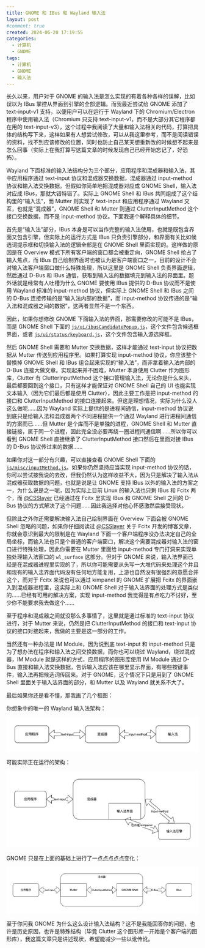 ```yaml
---
title: GNOME 和 IBus 和 Wayland 输入法
layout: post
#comment: true
created: 2024-06-20 17:19:55
categories:
  - 计算机
  - GNOME
tags:
  - 计算机
  - GNOME
  - 输入法
---
```

长久以来，用户对于 GNOME 的输入法是怎么实现的有着各种各样的误解，比如误以为 IBus 掌控从界面到引擎的全部逻辑。而我最近尝试给 GNOME 添加了 text-input-v1 支持，以便用户可以在运行于 Wayland 下的 Chromium/Electron 程序中使用输入法（Chromium 只支持 text-input-v1，而不是大部分其它程序都在用的 text-input-v3），这个过程中我阅读了大量和输入法相关的代码，打算把具体的结构写下来，这样如果有人想尝试修改，可以从我这里参考，而不是阅读错误的资料，找不到应该修改的位置，同时也防止自己某天想重新改的时候想不起来是怎么回事（实际上在我打算写这篇文章的时候发现自己已经开始忘记了，好恐怖）。

Wayland 下面标准的输入法结构分为三个部分，应用程序和混成器和输入法，其中应用程序通过 text-input 协议和混成器交换数据，混成器通过 input-method 协议和输入法交换数据。但假如你简单地把混成器对应成 GNOME Shell，输入法对应成 IBus，那就大错特错了。实际上 GNOME Shell 和 IBus 共同组成了这个结构里的“输入法”，而 Mutter 则实现了 text-input 和应用程序通过 Wayland 交互，也就是“混成器”，GNOME Shell 和 Mutter 则通过 ClutterInputMethod 这个接口交换数据，而不是 input-method 协议。下面我逐个解释具体的细节。

首先是“输入法”部分，IBus 本身是可以当作完整的输入法使用，也就是既包含界面又包含引擎，但实际上的运行方式是 IBus 只负责引擎部分，和界面有关比如候选词提示框和切换输入法的逻辑全部是在 GNOME Shell 里面实现的。这样做的原因是在 Overview 模式下所有客户端的窗口都会被重定向，GNOME Shell 抢占了输入焦点，而 IBus 自己绘制界面时也被认为是客户端窗口之一，目前的设计不会对输入法客户端窗口做什么特殊处理，所以这里是 GNOME Shell 负责界面逻辑，然后通过 D-Bus 和 IBus 通信，获取到输入法的数据填充到输入法的界面里。题外话就是经常有人吐槽为什么 GNOME 要使用 IBus 提供的 D-Bus 协议而不是使用 Wayland 标准的 input-method 协议，但实际上 GNOME Shell 和 IBus 之间的 D-Bus 连接传输的是“输入法内部的数据”，而 input-method 协议传递的是“输入法和混成器之间的数据”，这两者显然不是一个东西。

因此，如果你想修改 GNOME 下面输入法的界面，那需要修改的可能不是 IBus，而是 GNOME Shell 下面的 [`js/ui/ibusCandidatePopup.js`](https://gitlab.gnome.org/GNOME/gnome-shell/-/blob/main/js/ui/ibusCandidatePopup.js)，这个文件包含候选框界面，或者 [`js/ui/status/keyboard.js`](https://gitlab.gnome.org/GNOME/gnome-shell/-/blob/main/js/ui/status/keyboard.js)，这个文件包含输入源选择框。

然后 GNOME Shell 需要和 Mutter 交换数据，这样才能通过 text-input 协议把数据从 Mutter 传送到应用程序里。如果打算实现 input-method 协议，你应该整个替换掉 GNOME Shell 和 IBus 组合起来实现的“输入法”，而非拿着输入法内部的 D-Bus 连接大做文章。实现起来并不困难，Mutter 本身使用 Clutter 作为图形库，Clutter 有 ClutterInputMethod 这个接口管理输入法，无论你是什么来头，最后都要回到这个接口，只有这样才能保证对 GNOME Shell 自己的 UI 也能实现文本输入（因为它们最后都是使用 Clutter），因此主要工作是把 input-method 的接口和 ClutterInputMethod 的接口连接起来。但这是理想情况，实际为什么没人这么做呢……因为 Wayland 实际上提供的是进程间通信，input-method 协议说到底只是给输入法和混成器两个不同进程提供一个通过 Wayland 进行进程间通信的方案而已……但 Mutter 是个库而不是单独的进程，GNOME Shell 和 Mutter 直接链接，属于同一个进程，因此完全没必要再绕一圈进程间通信啊……所以你可以看到 GNOME Shell 直接继承了 ClutterInputMethod 接口然后在里面对接 IBus 的 D-Bus 协议传过来的数据……

如果你对这一部分有兴趣，可以直接查看 GNOME Shell 下面的 [`js/misc/inputMethod.js`](https://gitlab.gnome.org/GNOME/gnome-shell/-/blob/main/js/misc/inputMethod.js)。如果你仍然坚持应当实现 input-method 协议的话，你可以尝试按我说的去改，但我仍然认为这样收益不大，因为只是解决了输入法从混成器获取数据的问题，也就是说是让 GNOME 支持 IBus 以外的输入法的方案之一，为什么说是之一呢，因为实际上目前 Linux 的输入法也只剩 IBus 和 Fcitx 两个，而 [@CSSlayer][@CSSlayer] 已经通过在 Fcitx 里实现 IBus 和 GNOME Shell 之间的 D-Bus 协议的方式解决了这个问题……因此我选择对他心怀感激然后接受现状。

但除此之外你还需要解决输入法自己绘制界面在 Overview 下面会被 GNOME Shell 忽略的问题，如果你仔细阅读过 [@CSSlayer][@CSSlayer] 关于 Fcitx 开发的博客文章，你就会意识到最大的限制是在 Wayland 下面一个客户端程序没办法决定自己的全局坐标，而输入法也只是个普通的客户端窗口，解决这个需要混成器对输入法的窗口进行特殊处理，因此你需要在 Mutter 里面给 input-method 专门打洞来实现单独处理输入法窗口的 `wl_surface` 这部分。但对于 GNOME 来说，输入法界面已经是在混成器进程里实现的了，所以你可能需要从头写一大堆代码来处理这个并且和现有的输入法界面代码没有任何地方能复用，上游也自然没有很强烈的意愿合并这个，而对于 Fcitx 来说也可以通过 kimpanel 的 GNOME 扩展把 Fcitx 的界面嵌入到混成器进程里，这实际上和 GNOME Shell 对于输入法界面的处理方式是类似的……已经有可用的解决方案，实现 input-method 我觉得是有点吃力不讨好，至少你不能要求我去做这个……

至于程序和混成器之间就没那么多事情了，这里就是通过标准的 text-input 协议进行，对于 Mutter 来说，仍然是把 ClutterInputMethod 的接口和 text-input 协议的接口对接起来，我做的主要是这一部分的工作。

当然还有一种办法是 IM Module，因为说到底 text-input 和 input-method 只是为了想办法在程序和输入法之间交换数据，而你也可以绕过 Wayland，绕过混成器，IM Module 就是这样的方式，应用程序的图形库使用 IM Module 通过 D-Bus 直接和输入法交换数据，告诉输入法应该在哪里显示界面，有哪些按键事件，输入法再把候选词传回来。对于 GNOME，这个情况下只是用到了 GNOME Shell 里面关于输入法界面的部分，和 Mutter 以及 Wayland 就关系不大了。

最后如果你还是看不懂，那我画了几个框图：

你想象中的唯一的 Wayland 输入法架构：

![1.png](./1.png)

可能实际正在运行的架构：

![2.png](./2.png)

GNOME 只是在上面的基础上进行了一点点点点点变化：

![3.png](./3.png)

至于你问我 GNOME 为什么这么设计输入法结构？这不是我能回答你的问题，也许是历史原因，也许是特殊结构（毕竟 Clutter 这个图形库一开始是个客户端的图形库），我这篇文章只是讲述现状，希望能减少一些以讹传讹。

[@CSSlayer]: https://www.csslayer.info/wordpress/
